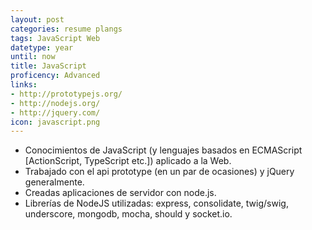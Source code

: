 ```yaml
---
layout: post
categories: resume plangs
tags: JavaScript Web
datetype: year
until: now
title: JavaScript
proficency: Advanced
links:
- http://prototypejs.org/
- http://nodejs.org/
- http://jquery.com/
icon: javascript.png
---
```


* Conocimientos de JavaScript (y lenguajes basados en ECMAScript [ActionScript, TypeScript etc.]) aplicado a la Web.
* Trabajado con el api prototype (en un par de ocasiones) y jQuery generalmente.
* Creadas aplicaciones de servidor con node.js.
* Librerías de NodeJS utilizadas: express, consolidate, twig/swig, underscore, mongodb, mocha, should y socket.io.